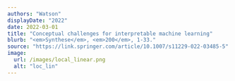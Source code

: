 ```yaml
---
authors: "Watson"
displayDate: "2022"
date: 2022-03-01
title: "Conceptual challenges for interpretable machine learning"
blurb: "<em>Synthese</em>, <em>200</em>, 1-33."
source: "https://link.springer.com/article/10.1007/s11229-022-03485-5"
image:
  url: /images/local_linear.png
  alt: "loc_lin"
---
```

